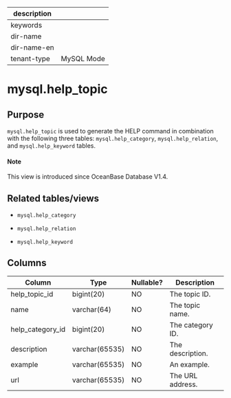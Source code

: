 | description ||
|---|---|
| keywords ||
| dir-name ||
| dir-name-en ||
| tenant-type | MySQL Mode |

# mysql.help_topic

## **Purpose**

`mysql.help_topic` is used to generate the HELP command in combination with the following three tables: `mysql.help_category`, `mysql.help_relation`, and `mysql.help_keyword` tables.

<main id="notice" type='explain'>
  <h4>Note</h4>
  <p>This view is introduced since OceanBase Database V1.4. </p>
</main>

## **Related tables/views**

* `mysql.help_category`

* `mysql.help_relation`

* `mysql.help_keyword`

## Columns

| **Column** | **Type** | **Nullable?** | **Description** |
|------------------|----------------|----------------|--------|
| help_topic_id | bigint(20) | NO | The topic ID. |
| name | varchar(64) | NO | The topic name. |
| help_category_id | bigint(20) | NO | The category ID. |
| description | varchar(65535) | NO | The description. |
| example | varchar(65535) | NO | An example. |
| url | varchar(65535) | NO | The URL address. |
